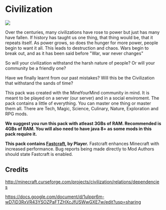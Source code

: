 # Civilization

![](http://media-elerium.cursecdn.com/avatars/30/299/635860770600916892.png)

Over the centuries, many civilizations have rose to power but just has many have fallen.
If history has taught us one thing, that thing would be, that it repeats itself.
As power grows, so does the hunger for more power, people begin to want it all.
This leads to destruction and chaos. Wars begin to break out, and as it has been said before
"War, war never changes"

So will your civilization withstand the harsh nature of people?
Or will your community be a friendly one?

Have we finally learnt from our past mistakes?
Will this be the Civilization that withstand the sands of time?


This pack was created with the MineYourMind community in mind.
It is meant to be played on a server (our server) and in a social enviroment.
The pack contains a little of everything. You can master one thing or master them all.
There are Tech, Magic, Science, Culinary, Nature, Exploration and RPG mods.


**We suggest you run this pack with atleast 3GBs of RAM. Recommended is 4GBs of RAM.
You will also need to have java 8+ as some mods in this pack require it.**


**This pack contains [Fastcraft](http://forum.industrial-craft.net/index.php?page=Thread&threadID=10820), by Player.** Fastcraft enhances Minecraft with increased performance. Bug reports being made directly to Mod Authors should state Fastcraft is enabled.


## Credits
http://minecraft.curseforge.com/projects/civilization/relations/dependencies

https://docs.google.com/document/d/1uIppr6m-wD7iD3RxVR43YSOZPaFTZHXcJfUSWwGXE7w/edit?usp=sharing

